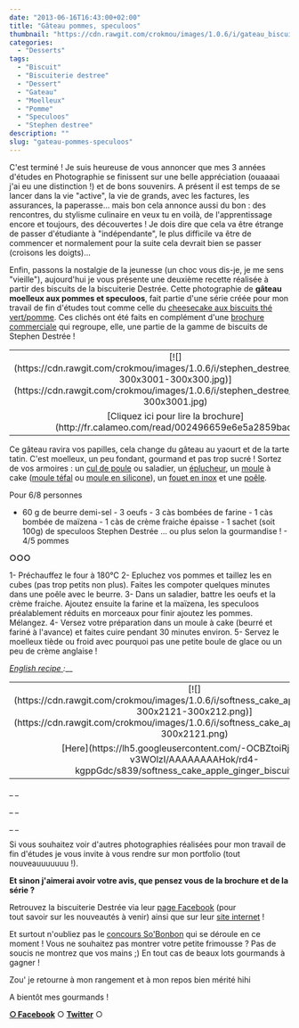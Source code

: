 ```yaml
---
date: "2013-06-16T16:43:00+02:00"
title: "Gâteau pommes, speculoos"
thumbnail: "https://cdn.rawgit.com/crokmou/images/1.0.6/i/gateau_biscuit_speculoos_stephen_destree_BD_30x40.jpg"
categories:
  - "Desserts"
tags:
  - "Biscuit"
  - "Biscuiterie destree"
  - "Dessert"
  - "Gateau"
  - "Moelleux"
  - "Pomme"
  - "Speculoos"
  - "Stephen destree"
description: ""
slug: "gateau-pommes-speculoos"
---
```


C'est terminé ! Je suis heureuse de vous annoncer que mes 3 années d'études en Photographie se finissent sur une belle appréciation (ouaaaai j'ai eu une distinction !) et de bons souvenirs. A présent il est temps de se lancer dans la vie "active", la vie de grands, avec les factures, les assurances, la paperasse... mais bon cela annonce aussi du bon : des rencontres, du stylisme culinaire en veux tu en voilà, de l'apprentissage encore et toujours, des découvertes ! Je dois dire que cela va être étrange de passer d'étudiante à "indépendante", le plus difficile va être de commencer et normalement pour la suite cela devrait bien se passer (croisons les doigts)...

Enfin, passons la nostalgie de la jeunesse (un choc vous dis-je, je me sens "vieille"), aujourd'hui je vous présente une deuxième recette réalisée à partir des biscuits de la biscuiterie Destrée. Cette photographie de **gâteau moelleux aux pommes et speculoos**, fait partie d'une série créée pour mon travail de fin d'études tout comme celle du [cheesecake aux biscuits thé vert/pomme](https://crokmou.com/2013/03/cheesecake-biscuit-the-vert-pomme-biscuiterie-destree-green-tea-apple.html). Ces clichés ont été faits en complément d'une [brochure commerciale](http://fr.calameo.com/read/002496659e6e5a2859bad) qui regroupe, elle, une partie de la gamme de biscuits de Stephen Destrée !

<table style="margin-left: auto; margin-right: auto; text-align: center;" cellspacing="0" cellpadding="0" align="center">

<tbody>

<tr>

<td style="text-align: center;">[![](https://cdn.rawgit.com/crokmou/images/1.0.6/i/stephen_destree_brochure-300x3001-300x300.jpg)](https://cdn.rawgit.com/crokmou/images/1.0.6/i/stephen_destree_brochure-300x3001.jpg)</td>

</tr>

<tr>

<td style="text-align: center;">[Cliquez ici pour lire la brochure](http://fr.calameo.com/read/002496659e6e5a2859bad)</td>

</tr>

</tbody>

</table>

<a name="more"></a>

Ce gâteau ravira vos papilles, cela change du gâteau au yaourt et de la tarte tatin. C'est moelleux, un peu fondant, gourmand et pas trop sucré ! Sortez de vos armoires : un [cul de poule](http://www.rueducommerce.fr/m/pl/malid:48515370) ou saladier, un [éplucheur](http://www.rueducommerce.fr/m/pl/malid:43774618), un [moule](http://www.rueducommerce.fr/m/pl/malid:5325292) à cake ([moule téfal](http://www.rueducommerce.fr/index/moule%20tefal) ou [moule en silicone](http://www.rueducommerce.fr/index/Moule%20silicone)), un [fouet en inox](http://www.rueducommerce.fr/index/ustensile%20Fouet%20inox) et une [poêle](http://www.rueducommerce.fr/m/pl/malid:4769951).

Pour 6/8 personnes

- 60 g de beurre demi-sel - 3 oeufs - 3 càs bombées de farine - 1 càs bombée de maïzena - 1 càs de crème fraiche épaisse - 1 sachet (soit 100g) de speculoos Stephen Destrée ... ou plus selon la gourmandise ! - 4/5 pommes

**○○○**

1- Préchauffez le four à 180°C 2- Epluchez vos pommes et taillez les en cubes (pas trop petits non plus). Faites les compoter quelques minutes dans une poêle avec le beurre. 3- Dans un saladier, battre les oeufs et la crème fraiche. Ajoutez ensuite la farine et la maïzena, les speculoos préalablement réduits en morceaux pour finir ajoutez les pommes. Mélangez. 4- Versez votre préparation dans un moule à cake (beurré et fariné à l'avance) et faites cuire pendant 30 minutes environ. 5- Servez le moelleux tiède ou froid avec pourquoi pas une petite boule de glace ou un peu de crème anglaise !

_[English recipe ](https://lh5.googleusercontent.com/-OCBZtoiRj4Y/Uc8-v3WOlzI/AAAAAAAAHok/rd4-kgppGdc/s839/softness_cake_apple_ginger_biscuit.png):___

<table style="margin-left: auto; margin-right: auto; text-align: center;" cellspacing="0" cellpadding="0" align="center">

<tbody>

<tr>

<td style="text-align: center;">[![](https://cdn.rawgit.com/crokmou/images/1.0.6/i/softness_cake_apple_ginger_biscuit-300x2121-300x212.png)](https://cdn.rawgit.com/crokmou/images/1.0.6/i/softness_cake_apple_ginger_biscuit-300x2121.png)</td>

</tr>

<tr>

<td style="text-align: center;">[Here](https://lh5.googleusercontent.com/-OCBZtoiRj4Y/Uc8-v3WOlzI/AAAAAAAAHok/rd4-kgppGdc/s839/softness_cake_apple_ginger_biscuit.png)</td>

</tr>

</tbody>

</table>

_ _

_ _

_ _

Si vous souhaitez voir d'autres photographies réalisées pour mon travail de fin d'études je vous invite à vous rendre sur mon portfolio (tout nouveauuuuuuu !).

**Et sinon j'aimerai avoir votre avis, que pensez vous de la brochure et de la série ?**

Retrouvez la biscuiterie Destrée via leur [page Facebook](https://www.facebook.com/biscuiteriedestree.be) (pour tout savoir sur les nouveautés à venir) ainsi que sur leur [site internet](http://www.biscuiteriedestree.be/) !

Et surtout n'oubliez pas le [concours So'Bonbon](https://crokmou.com/2013/06/concours-photo-sobonbon.html) qui se déroule en ce moment ! Vous ne souhaitez pas montrer votre petite frimousse ? Pas de soucis ne montrez que vos mains ;) En tout cas de beaux lots gourmands à gagner !

Zou' je retourne à mon rangement et à mon repos bien mérité hihi

A bientôt mes gourmands !

[**○<span style="font-size: xx-small; margin: 0px; outline: 0px; padding: 0px;"><span style="font-family: Arial, Helvetica, sans-serif; margin: 0px; outline: 0px; padding: 0px;"> </span></span>Facebook**](https://www.facebook.com/pages/CroKMou/148093255259077) ○ [**Twitter**](https://twitter.com/Crokmou) ○